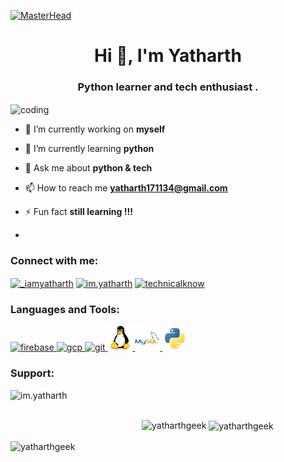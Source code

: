 [![MasterHead](https://media4.giphy.com/media/coxQHKASG60HrHtvkt/giphy.webp?cid=82a1493b0w94ccke9obvfhxi13w0yzeiidycezyrwxl07hkq&rid=giphy.webp&ct=g)](https://libpy.code.blog)
<h1 align="center">Hi 👋, I'm Yatharth</h1>
<h3 align="center">Python learner and tech enthusiast .</h3>
<img align="center" alt="coding" src="https://cdn.dribbble.com/users/1162077/screenshots/3848914/programmer.gif"><br>

- 🔭 I’m currently working on **myself**

- 🌱 I’m currently learning **python**

- 💬 Ask me about **python & tech**

- 📫 How to reach me **yatharth171134@gmail.com**

- ⚡ Fun fact **still learning !!!**

-

<h3 align="left">Connect with me:</h3>
<p align="left">
<a href="https://twitter.com/_iamyatharth" target="blank"><img align="center" src="https://raw.githubusercontent.com/rahuldkjain/github-profile-readme-generator/master/src/images/icons/Social/twitter.svg" alt="_iamyatharth" height="30" width="40" /></a>
<a href="https://instagram.com/im.yatharth" target="blank"><img align="center" src="https://raw.githubusercontent.com/rahuldkjain/github-profile-readme-generator/master/src/images/icons/Social/instagram.svg" alt="im.yatharth" height="30" width="40" /></a>
<a href="https://www.youtube.com/channel/UC6AXassf_ZGu-icFW8iT0-Q" target="blank"><img align="center" src="https://raw.githubusercontent.com/rahuldkjain/github-profile-readme-generator/master/src/images/icons/Social/youtube.svg" alt="technicalknow" height="30" width="40" /></a>
</p>

<h3 align="left">Languages and Tools:</h3>
<p align="left"> <a href="https://firebase.google.com/" target="_blank" rel="noreferrer"> <img src="https://www.vectorlogo.zone/logos/firebase/firebase-icon.svg" alt="firebase" width="40" height="40"/> </a> <a href="https://cloud.google.com" target="_blank" rel="noreferrer"> <img src="https://www.vectorlogo.zone/logos/google_cloud/google_cloud-icon.svg" alt="gcp" width="40" height="40"/> </a> <a href="https://git-scm.com/" target="_blank" rel="noreferrer"> <img src="https://www.vectorlogo.zone/logos/git-scm/git-scm-icon.svg" alt="git" width="40" height="40"/> </a> <a href="https://www.linux.org/" target="_blank" rel="noreferrer"> <img src="https://raw.githubusercontent.com/devicons/devicon/master/icons/linux/linux-original.svg" alt="linux" width="40" height="40"/> </a> <a href="https://www.mysql.com/" target="_blank" rel="noreferrer"> <img src="https://raw.githubusercontent.com/devicons/devicon/master/icons/mysql/mysql-original-wordmark.svg" alt="mysql" width="40" height="40"/> </a> <a href="https://www.python.org" target="_blank" rel="noreferrer"> <img src="https://raw.githubusercontent.com/devicons/devicon/master/icons/python/python-original.svg" alt="python" width="40" height="40"/> </a> </p>

<h3 align="left">Support:</h3>
<p><a href="https://www.buymeacoffee.com/im.yatharth"> <img align="left" src="https://cdn.buymeacoffee.com/buttons/v2/default-yellow.png" height="50" width="210" alt="im.yatharth" /></a></p><br><br>

<p><img align="left" src="https://github-readme-stats.vercel.app/api/top-langs?username=yatharthgeek&show_icons=true&locale=en&layout=compact" alt="yatharthgeek" /></p>

<p>&nbsp;<img align="center" src="https://github-readme-stats.vercel.app/api?username=yatharthgeek&show_icons=true&locale=en" alt="yatharthgeek" /></p>

<p><img align="center" src="https://github-readme-streak-stats.herokuapp.com/?user=yatharthgeek&" alt="yatharthgeek" /></p>

